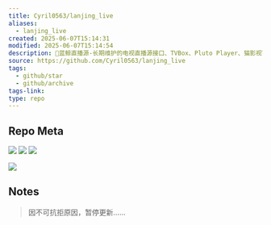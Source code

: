 ```yaml
---
title: Cyril0563/lanjing_live
aliases:
  - lanjing_live
created: 2025-06-07T15:14:31
modified: 2025-06-07T15:14:54
description: 🐋蓝鲸直播源-长期维护的电视直播源接口、TVBox、Pluto Player、猫影视TV、IPTV、BIUBIU TV、IPTV源、直播源、源享家、蓝鲸直播源、等影视及m3u8播放器通用接口都可观看
source: https://github.com/Cyril0563/lanjing_live
tags:
  - github/star
  - github/archive
tags-link: 
type: repo
---
```


## Repo Meta

![](https://img.shields.io/github/stars/Cyril0563/lanjing_live?style=for-the-badge&label=stars) ![](https://img.shields.io/github/repo-size/Cyril0563/lanjing_live?style=for-the-badge&label=size) ![](https://img.shields.io/github/created-at/Cyril0563/lanjing_live?style=for-the-badge&label=since)

[![](https://github-readme-stats.vercel.app/api/pin/?username=Cyril0563&repo=lanjing_live&bg_color=00000000)](https://github.com/Cyril0563/lanjing_live)

## Notes

> 因不可抗拒原因，暂停更新……
